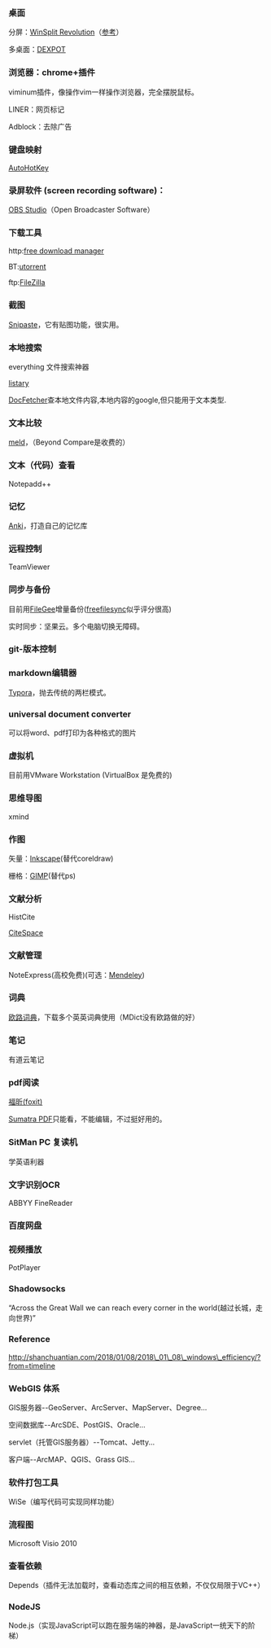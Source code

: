 
### 桌面

  分屏：[WinSplit Revolution](http://www.softpedia.com/get/System/System-Miscellaneous/WinSplit-Revolution.shtml)（[参考](https://www.online-tech-tips.com/free-software-downloads/split-or-divide-your-desktop-screen-into-multiple-parts/)）

  多桌面：[DEXPOT](http://dexpot.de/)

### 浏览器：chrome+插件

  viminum插件，像操作vim一样操作浏览器，完全摆脱鼠标。

  LINER：网页标记

  Adblock：去除广告

### 键盘映射

  [AutoHotKey](https://autohotkey.com/)

### 录屏软件 (screen recording software)：

  [OBS Studio](https://obsproject.com/)（Open Broadcaster Software）

### 下载工具

  http:[free download manager](https://www.freedownloadmanager.org/)

  BT:[utorrent](http://www.utorrent.com/)

  ftp:[FileZilla](https://filezilla-project.org/)

### 截图

  [Snipaste](https://zh.snipaste.com/)，它有贴图功能，很实用。

### 本地搜索

everything 文件搜索神器

[listary](http://www.listary.com/)

[DocFetcher](http://docfetcher.sourceforge.net/en/index.html)查本地文件内容,本地内容的google,但只能用于文本类型.

### 文本比较

  [meld](http://meldmerge.org/)，（Beyond Compare是收费的）

### 文本（代码）查看

  Notepadd++

### 记忆

  [Anki](https://apps.ankiweb.net/)，打造自己的记忆库

### 远程控制

  TeamViewer

### 同步与备份

  目前用[FileGee](http://cn.filegee.com/)增量备份\([freefilesync](https://www.freefilesync.org/)似乎评分很高\)

  实时同步：坚果云。多个电脑切换无障碍。

### git-版本控制

### markdown编辑器

  [Typora](https://typora.io/)，抛去传统的两栏模式。

### universal document converter

  可以将word、pdf打印为各种格式的图片

### 虚拟机

  目前用VMware Workstation \(VirtualBox 是免费的\)

### 思维导图

  xmind

### 作图

  矢量：[Inkscape](https://inkscape.org/zh/)\(替代coreldraw\)

  栅格：[GIMP](https://www.gimp.org/)\(替代ps\)

### 文献分析

  HistCite

  [CiteSpace](http://cluster.cis.drexel.edu/~cchen/citespace/)

### 文献管理

  NoteExpress\(高校免费\)\(可选：[Mendeley](https://www.mendeley.com/)\)

### 词典

  [欧路词典](https://www.eudic.net/v4/en/app/eudic)，下载多个英英词典使用（MDict没有欧路做的好）

### 笔记

  有道云笔记

### pdf阅读

  [福昕\(foxit\)](https://www.foxitsoftware.cn/downloads/)

  [Sumatra PDF](https://www.sumatrapdfreader.org/free-pdf-reader.html)只能看，不能编辑，不过挺好用的。

### SitMan PC 复读机

  学英语利器

### 文字识别OCR

  ABBYY FineReader

### 百度网盘


### 视频播放

  PotPlayer

### Shadowsocks

  “Across the Great Wall we can reach every corner in the world\(越过长城，走向世界\)”



### Reference

http://shanchuantian.com/2018/01/08/2018\_01\_08\_windows\_efficiency/?from=timeline


### WebGIS 体系
GIS服务器--GeoServer、ArcServer、MapServer、Degree... 

空间数据库--ArcSDE、PostGIS、Oracle...

servlet（托管GIS服务器）--Tomcat、Jetty...

客户端--ArcMAP、QGIS、Grass GIS...

### 软件打包工具
WiSe（编写代码可实现同样功能）


### 流程图
Microsoft Visio 2010


### 查看依赖
Depends（插件无法加载时，查看动态库之间的相互依赖，不仅仅局限于VC++）


### NodeJS
Node.js（实现JavaScript可以跑在服务端的神器，是JavaScript一统天下的阶梯）
